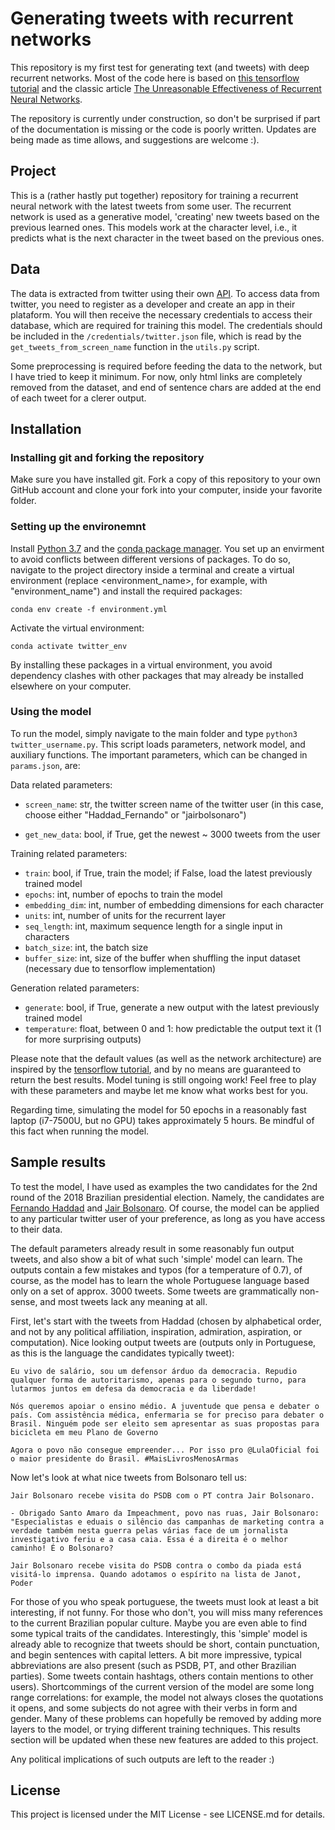 # Generating tweets with recurrent networks

This repository is my first test for generating text (and tweets) with deep recurrent networks. Most of the code here is based on [this tensorflow tutorial](https://www.tensorflow.org/tutorials/sequences/text_generation) and the classic article [The Unreasonable Effectiveness of Recurrent Neural Networks](http://karpathy.github.io/2015/05/21/rnn-effectiveness/).

The repository is currently under construction, so don't be surprised if part of the documentation is missing or the code is poorly written. Updates are being made as time allows, and suggestions are welcome :).

## Project

This is a (rather hastly put together) repository for training a recurrent neural network with the latest tweets from some user. The recurrent network is used as a generative model, 'creating' new tweets based on the previous learned ones. This models work at the character level, i.e., it predicts what is the next character in the tweet based on the previous ones.

## Data

The data is extracted from twitter using their own [API](https://developer.twitter.com/content/developer-twitter/en.html). To access data from twitter, you need to register as a developer and create an app in their plataform. You will then receive the necessary credentials to access their database, which are required for training this model. The credentials should be included in the `/credentials/twitter.json` file, which is read by the `get_tweets_from_screen_name` function in the `utils.py` script.

Some preprocessing is required before feeding the data to the network, but I have tried to keep it minimum. For now, only html links are completely removed from the dataset, and end of sentence chars are added at the end of each tweet for a clerer output.

## Installation 

### Installing git and forking the repository

Make sure you have installed git. Fork a copy of this repository to your own GitHub account and clone your fork into your computer, inside your favorite folder.

### Setting up the environemnt

Install [Python 3.7](https://www.python.org/) and the [conda package manager](https://conda.io/miniconda.html). You set up an envirment to avoid conflicts between different versions of packages. To do so, navigate to the project directory inside a terminal and create a virtual environment (replace <environment_name>, for example, with "environment_name") and install the required packages:

`conda env create -f environment.yml`

Activate the virtual environment:

`conda activate twitter_env`

By installing these packages in a virtual environment, you avoid dependency clashes with other packages that may already be installed elsewhere on your computer.

### Using the model

To run the model, simply navigate to the main folder and type `python3 twitter_username.py`. This script loads parameters, network model, and auxiliary functions. The important parameters, which can be changed in `params.json`, are:

Data related parameters:

* `screen_name`: str, the twitter screen name of the twitter user (in this case, choose either "Haddad_Fernando" or "jairbolsonaro")

* `get_new_data`: bool, if True, get the newest ~ 3000 tweets from the user

Training related parameters:
* `train`: bool, if True, train the model; if False, load the latest previously trained model
* `epochs`: int, number of epochs to train the model 
* `embedding_dim`: int, number of embedding dimensions for each character
* `units`: int, number of units for the recurrent layer
* `seq_length`: int, maximum sequence length for a single input in characters
* `batch_size`: int, the batch size
* `buffer_size`: int, size of the buffer when shuffling the input dataset (necessary due to tensorflow implementation)

Generation related parameters:
* `generate`: bool, if True, generate a new output with the latest previously trained model
* `temperature`: float, between 0 and 1: how predictable the output text it (1 for more surprising outputs)

Please note that the default values (as well as the network architecture) are inspired by the [tensorflow tutorial](https://www.tensorflow.org/tutorials/sequences/text_generation), and by no means are guaranteed to return the best results. Model tuning is still ongoing work! Feel free to play with these parameters and maybe let me know what works best for you.

Regarding time, simulating the model for 50 epochs in a reasonably fast laptop (i7-7500U, but no GPU) takes approximately 5 hours. Be mindful of this fact when running the model.

## Sample results

To test the model, I have used as examples the two candidates for the 2nd round of the 2018 Brazilian presidential election. Namely, the candidates are [Fernando Haddad](https://twitter.com/Haddad_Fernando) and [Jair Bolsonaro](https://twitter.com/jairbolsonaro). Of course, the model can be applied to any particular twitter user of your preference, as long as you have access to their data. 

The default parameters already result in some reasonably fun output tweets, and also show a bit of what such 'simple' model can learn. The outputs contain a few mistakes and typos (for a temperature of 0.7), of course, as the model has to learn the whole Portuguese language based only on a set of approx. 3000 tweets. Some tweets are grammatically non-sense, and most tweets lack any meaning at all.

First, let's start with the tweets from Haddad (chosen by alphabetical order, and not by any political affiliation, inspiration, admiration, aspiration, or computation). Nice looking output tweets are (outputs only in Portuguese, as this is the language the candidates typically tweet):

`Eu vivo de salário, sou um defensor árduo da democracia. Repudio qualquer forma de autoritarismo, apenas para o segundo turno, para lutarmos juntos em defesa da democracia e da liberdade!`

`Nós queremos apoiar o ensino médio. A juventude que pensa e debater o país. Com assistência médica, enfermaria se for preciso para debater o Brasil. Ninguém pode ser eleito sem apresentar as suas propostas para bicicleta em meu Plano de Governo`

`Agora o povo não consegue empreender... Por isso pro @LulaOficial foi o maior presidente do Brasil. #MaisLivrosMenosArmas`

Now let's look at what nice tweets from Bolsonaro tell us:

`Jair Bolsonaro recebe visita do PSDB com o PT contra Jair Bolsonaro.`

`- Obrigado Santo Amaro da Impeachment, povo nas ruas, Jair Bolsonaro: "Especialistas e eduais o silêncio das campanhas de marketing contra a verdade também nesta guerra pelas várias face de um jornalista investigativo feriu e a casa caia. Essa é a direita é o melhor caminho! É o Bolsonaro?`

`Jair Bolsonaro recebe visita do PSDB contra o combo da piada está visitá-lo imprensa. Quando adotamos o espírito na lista de Janot, Poder`

For those of you who speak portuguese, the tweets must look at least a bit interesting, if not funny. For those who don't, you will miss many references to the current Brazilian popular culture. Maybe you are even able to find some typical traits of the candidates. Interestingly, this 'simple' model is already able to recognize that tweets should be short, contain punctuation, and begin sentences with capital letters. A bit more impressive, typical abbreviations are also present (such as PSDB, PT, and other Brazilian parties). Some tweets contain hashtags, others contain mentions to other users). Shortcommings of the current version of the model are some long range correlations: for example, the model not always closes the quotations it opens, and some subjects do not agree with their verbs in form and gender. Many of these problems can hopefully be removed by adding more layers to the model, or trying different training techniques. This results section will be updated when these new features are added to this project.

Any political implications of such outputs are left to the reader :)

## License

This project is licensed under the MIT License - see LICENSE.md for details.
